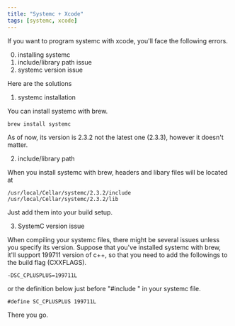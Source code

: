```yaml
---
title: "Systemc + Xcode"
tags: [systemc, xcode]
---
```


If you want to program systemc with xcode, you'll face the following errors.

0) installing systemc
1) include/library path issue
2) systemc version issue

Here are the solutions

1) systemc installation

You can install systemc with brew.
```
brew install systemc
```

As of now, its version is 2.3.2 not the latest one (2.3.3), however it doesn't matter.

2) include/library path 

When you install systemc with brew, headers and libary files will be located at
```
/usr/local/Cellar/systemc/2.3.2/include
/usr/local/Cellar/systemc/2.3.2/lib
```

Just add them into your build setup.

3) SystemC version issue

When compiling your systemc files, there might be several issues unless you specify its version. Suppose that you've installed systemc with brew, it'll support 199711 version of c++, so that you need to add the followings to the build flag (CXXFLAGS).

```
-DSC_CPLUSPLUS=199711L
```

or the definition below just before "#include <systemc>" in your systemc file.

```
#define SC_CPLUSPLUS 199711L
```

There you go.